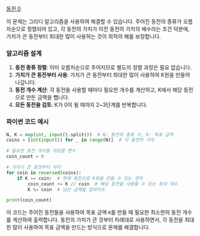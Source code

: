 [동전 0](https://www.acmicpc.net/problem/11047)

이 문제는 그리디 알고리즘을 사용하여 해결할 수 있습니다. 주어진 동전의 종류가 오름차순으로 정렬되어 있고, 각 동전의 가치가 이전 동전의 가치의 배수라는 조건 덕분에, 가치가 큰 동전부터 최대한 많이 사용하는 것이 최적의 해를 보장합니다.

### 알고리즘 설계

1. **동전 종류 정렬**: 이미 오름차순으로 주어지므로 별도의 정렬 과정은 필요 없습니다.
2. **가치가 큰 동전부터 사용**: 가치가 큰 동전부터 최대한 많이 사용하여 K원을 만들어 나갑니다.
3. **동전 개수 계산**: 각 동전을 사용할 때마다 필요한 개수를 계산하고, K에서 해당 동전으로 만든 금액을 뺍니다.
4. **모든 동전을 검토**: K가 0이 될 때까지 2~3단계를 반복합니다.

### 파이썬 코드 예시

```python
N, K = map(int, input().split())  # N: 동전의 종류 수, K: 목표 금액
coins = [int(input()) for _ in range(N)]  # 각 동전의 가치

# 필요한 동전 개수를 저장할 변수
coin_count = 0

# 가치가 큰 동전부터 처리
for coin in reversed(coins):
    if K >= coin:  # 현재 동전으로 K원을 만들 수 있는 경우
        coin_count += K // coin  # 해당 동전을 사용할 수 있는 최대 개수
        K %= coin  # 남은 금액을 업데이트

print(coin_count)
```

이 코드는 주어진 동전들을 사용하여 목표 금액 `K`를 만들 때 필요한 최소한의 동전 개수를 계산하여 출력합니다. 동전의 가치가 큰 것부터 차례대로 사용하면서, 각 동전을 최대한 많이 사용하여 목표 금액을 만드는 방식으로 문제를 해결합니다.